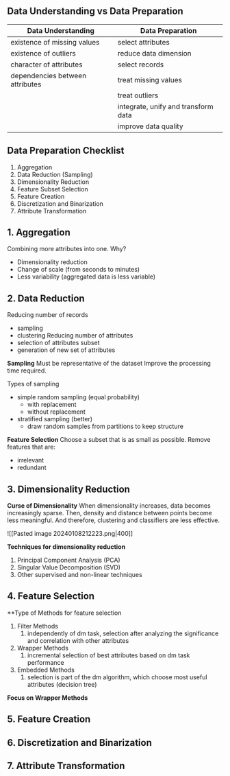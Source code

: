 ## Data Understanding vs Data Preparation
| **Data Understanding** | **Data Preparation** |
| -- | -- |
| existence of missing values | select attributes |
| existence of outliers | reduce data dimension |
| character of attributes | select records |
| dependencies between attributes | treat missing values |
|  | treat outliers |
|  | integrate, unify and transform data |
|  | improve data quality |
## Data Preparation Checklist
1. Aggregation
2. Data Reduction (Sampling)
3. Dimensionality Reduction
4. Feature Subset Selection
5. Feature Creation
6. Discretization and Binarization
7. Attribute Transformation

## 1. Aggregation
Combining more attributes into one.
Why?
- Dimensionality reduction
- Change of scale (from seconds to minutes)
- Less variability (aggregated data is less variable)

## 2. Data Reduction
Reducing number of records
- sampling
- clustering
Reducing number of attributes
- selection of attributes subset
- generation of new set of attributes

**Sampling**
Must be representative of the dataset
Improve the processing time required.

Types of sampling
- simple random sampling (equal probability)
	- with replacement
	- without replacement
- stratified sampling (better)
	- draw random samples from partitions to keep structure

**Feature Selection**
Choose a subset that is as small as possible.
Remove features that are:
- irrelevant
- redundant

## 3. Dimensionality Reduction

**Curse of Dimensionality**
When dimensionality increases, data becomes increasingly sparse.
Then, density and distance between points become less meaningful.
And therefore, clustering and classifiers are less effective.

![[Pasted image 20240108212223.png|400]]

**Techniques for dimensionality reduction**
1. Principal Component Analysis (PCA)
2. Singular Value Decomposition (SVD)
3. Other supervised and non-linear techniques

## 4. Feature Selection

**Type of Methods for feature selection
1. Filter Methods
	1.  independently of dm task, selection after analyzing the significance and correlation with other attributes
2. Wrapper Methods
	1. incremental selection of best attributes based on dm task performance
3. Embedded Methods
	1. selection is part of the dm algorithm, which choose most useful attributes (decision tree)

**Focus on Wrapper Methods**




## 5. Feature Creation



## 6. Discretization and Binarization




## 7. Attribute Transformation